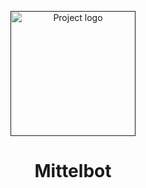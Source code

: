 <p align="center">
  <a href="" rel="noopener">
 <img width=auto height=200px src="https://blackdayz.de/img/logo" alt="Project logo"></a>
</p>

<h1 align="center">Mittelbot</h1>